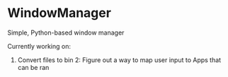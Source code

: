 # WindowManager
Simple, Python-based window manager

Currently working on:


1. Convert files to bin
2: Figure out a way to map user input to Apps that can be ran








